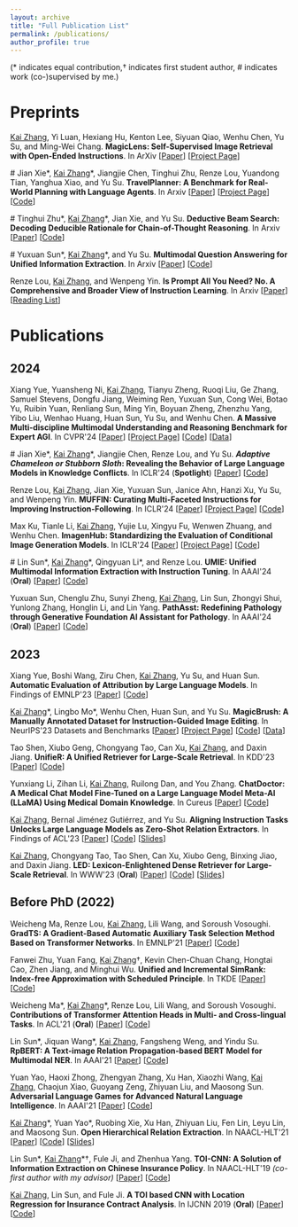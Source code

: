 ```yaml
---
layout: archive
title: "Full Publication List"
permalink: /publications/
author_profile: true
---
```


(\*  indicates equal contribution,$\dagger$ indicates first student author, # indicates work (co-)supervised by me.)

# Preprints

<u>Kai Zhang</u>, Yi Luan, Hexiang Hu, Kenton Lee, Siyuan Qiao, Wenhu Chen, Yu Su, and Ming-Wei Chang. **MagicLens: Self-Supervised Image Retrieval with Open-Ended Instructions**. In ArXiv [[Paper](https://arxiv.org/abs/2403.19651)] [[Project Page](https://open-vision-language.github.io/MagicLens/)]

\# Jian Xie\*, <u>Kai Zhang</u>\*, Jiangjie Chen, Tinghui Zhu, Renze Lou, Yuandong Tian, Yanghua Xiao, and Yu Su. **TravelPlanner: A Benchmark for Real-World Planning with Language Agents**. In Arxiv [[Paper](https://arxiv.org/abs/2402.01622)] [[Project Page](https://osu-nlp-group.github.io/TravelPlanner/)]  [[Code](https://github.com/OSU-NLP-Group/TravelPlanner)]

\# Tinghui Zhu\*, <u>Kai Zhang</u>\*, Jian Xie, and Yu Su. **Deductive Beam Search: Decoding Deducible Rationale for Chain-of-Thought Reasoning**. In Arxiv [[Paper](https://arxiv.org/abs/2401.17686)] [[Code](https://github.com/OSU-NLP-Group/Deductive-Beam-Search)]

\# Yuxuan Sun\*, <u>Kai Zhang</u>\*, and Yu Su. **Multimodal Question Answering for Unified Information Extraction**. In Arxiv [[Paper](https://arxiv.org/abs/2310.03017)] [[Code](https://github.com/OSU-NLP-Group/MQA)]

Renze Lou, <u>Kai Zhang</u>, and Wenpeng Yin. **Is Prompt All You Need? No. A Comprehensive and Broader View of Instruction Learning**. In Arxiv [[Paper](https://arxiv.org/abs/2303.10475)] [[Reading List](https://github.com/RenzeLou/awesome-instruction-learning)]

# Publications

## 2024

Xiang Yue, Yuansheng Ni, <u>Kai Zhang</u>, Tianyu Zheng, Ruoqi Liu, Ge Zhang, Samuel Stevens, Dongfu Jiang, Weiming Ren, Yuxuan Sun, Cong Wei, Botao Yu, Ruibin Yuan, Renliang Sun, Ming Yin, Boyuan Zheng, Zhenzhu Yang, Yibo Liu, Wenhao Huang, Huan Sun, Yu Su, and Wenhu Chen. **A Massive Multi-discipline Multimodal Understanding and Reasoning Benchmark for Expert AGI**. In CVPR'24 [[Paper](https://arxiv.org/abs/2311.16502)] [[Project Page](https://mmmu-benchmark.github.io)] [[Code](https://github.com/MMMU-Benchmark/MMMU)] [[Data](https://huggingface.co/datasets/MMMU/MMMU)]

\# Jian Xie\*, <u>Kai Zhang</u>\*, Jiangjie Chen, Renze Lou, and Yu Su. ***Adaptive Chameleon or Stubborn Sloth*: Revealing the Behavior of Large Language Models in Knowledge Conflicts**. In ICLR'24 (**Spotlight**) [[Paper](https://arxiv.org/abs/2305.13300)] [[Code](https://github.com/OSU-NLP-Group/LLM-Knowledge-Conflict)]

Renze Lou, <u>Kai Zhang</u>, Jian Xie, Yuxuan Sun, Janice Ahn, Hanzi Xu, Yu Su, and Wenpeng Yin. **MUFFIN: Curating Multi-Faceted Instructions for Improving Instruction-Following**. In ICLR'24 [[Paper](https://arxiv.org/abs/2312.02436)] [[Project Page](https://renzelou.github.io/Muffin/)] [[Code](https://github.com/RenzeLou/Muffin)]

Max Ku, Tianle Li, <u>Kai Zhang</u>, Yujie Lu, Xingyu Fu, Wenwen Zhuang, and Wenhu Chen. **ImagenHub: Standardizing the Evaluation of Conditional Image Generation Models**. In ICLR'24 [[Paper](https://arxiv.org/abs/2310.01596)] [[Project Page](https://tiger-ai-lab.github.io/ImagenHub/)] [[Code](https://github.com/TIGER-AI-Lab/ImagenHub)]

\# Lin Sun\*, <u>Kai Zhang</u>\*, Qingyuan Li\*, and Renze Lou. **UMIE: Unified Multimodal Information Extraction with Instruction Tuning**. In AAAI'24 (**Oral**) [[Paper](https://arxiv.org/abs/2401.03082)] [[Code](https://github.com/ZUCC-AI/UMIE)]

Yuxuan Sun, Chenglu Zhu, Sunyi Zheng, <u>Kai Zhang</u>, Lin Sun, Zhongyi Shui, Yunlong Zhang, Honglin Li, and Lin Yang. **PathAsst: Redefining Pathology through Generative Foundation AI Assistant for Pathology**. In AAAI'24 (**Oral**)  [[Paper](https://arxiv.org/abs/2305.15072)] [[Code](https://github.com/superjamessyx/Generative-Foundation-AI-Assistant-for-Pathology)]

## 2023

Xiang Yue, Boshi Wang, Ziru Chen, <u>Kai Zhang</u>, Yu Su, and Huan Sun. **Automatic Evaluation of Attribution by Large Language Models**. In Findings of EMNLP'23 [[Paper](https://arxiv.org/abs/2305.06311)] [[Code](https://github.com/OSU-NLP-Group/AttrScore)]

<u>Kai Zhang</u>\*, Lingbo Mo\*, Wenhu Chen, Huan Sun, and Yu Su. **MagicBrush: A Manually Annotated Dataset for Instruction-Guided Image Editing**. In NeurIPS'23 Datasets and Benchmarks [[Paper](https://arxiv.org/abs/2306.10012)] [[Project Page](https://osu-nlp-group.github.io/MagicBrush/)] [[Code](https://github.com/OSU-NLP-Group/MagicBrush)] [[Data](https://huggingface.co/datasets/osunlp/MagicBrush)]

Tao Shen, Xiubo Geng, Chongyang Tao, Can Xu, <u>Kai Zhang</u>, and Daxin Jiang. **UnifieR: A Unified Retriever for Large-Scale Retrieval**. In KDD'23 [[Paper](https://arxiv.org/abs/2205.11194)] [[Code](https://github.com/taoshen58/UnifieR)]

Yunxiang Li, Zihan Li, <u>Kai Zhang</u>, Ruilong Dan, and You Zhang. **ChatDoctor: A Medical Chat Model Fine-Tuned on a Large Language Model Meta-AI (LLaMA) Using Medical Domain Knowledge**. In Cureus [[Paper](https://arxiv.org/abs/2303.14070)] [[Code](https://github.com/Kent0n-Li/ChatDoctor)]

<u>Kai Zhang</u>, Bernal Jiménez Gutiérrez, and Yu Su. **Aligning Instruction Tasks Unlocks Large Language Models as Zero-Shot Relation Extractors**. In Findings of ACL'23 \[[Paper](https://arxiv.org/abs/2305.11159)\] [[Code](https://github.com/OSU-NLP-Group/QA4RE)] [[Slides](/files/paper_slides/QA4RE_ACL23.pdf)]

<u>Kai Zhang</u>, Chongyang Tao, Tao Shen, Can Xu, Xiubo Geng, Binxing Jiao, and Daxin Jiang. **LED: Lexicon-Enlightened Dense Retriever for Large-Scale Retrieval**. In WWW'23 (**Oral**) \[[Paper](https://arxiv.org/abs/2208.13661)\] [[Code](https://github.com/drogozhang/LED)] [[Slides](/files/paper_slides/LED_WWW23.pdf)]

## Before PhD (2022)

Weicheng Ma, Renze Lou, <u>Kai Zhang</u>, Lili Wang, and Soroush Vosoughi. **GradTS: A Gradient-Based Automatic Auxiliary Task Selection Method Based on Transformer Networks**. In EMNLP'21 \[[Paper](https://aclanthology.org/2021.emnlp-main.455)\] \[[Code](https://github.com/RenzeLou/GradTS)\]

Fanwei Zhu, Yuan Fang, <u>Kai Zhang</u>$\dagger$, Kevin Chen-Chuan Chang, Hongtai Cao, Zhen Jiang, and Minghui Wu. **Unified and Incremental SimRank: Index-free Approximation with Scheduled Principle**. In TKDE \[[Paper](https://www.computer.org/csdl/journal/tk/5555/01/09535257/1wMELvY3Tna)\]\[[Code](https://github.com/UISim2020/UISim2020)\]

Weicheng Ma\*, <u>Kai Zhang</u>\*, Renze Lou, Lili Wang, and Soroush Vosoughi. **Contributions of Transformer Attention Heads in Multi- and Cross-lingual Tasks**. In ACL'21 (**Oral**) \[[Paper](https://aclanthology.org/2021.acl-long.152)\] \[[Code](https://github.com/hikari-NYU/Contributions-of-Transformer-Attention-Heads-in-Multi--and-Cross-lingual-Tasks)\]

<!--\# Yutong Wang\*, Renze Lou\*, <u>Kai Zhang</u>\*, Maoyan Chen, and Yujiu Yang. **MORE: A Metric Learning Based Framework for Open-Domain Relation Extraction**. In ICASSP 2021 \[[Paper](https://ieeexplore.ieee.org/document/9413437)\] \[[Code](https://github.com/RenzeLou/MORE)\]

\# Jian Xie\*, <u>Kai Zhang</u>\*, Lin Sun, Yindu Su, and Chenxiang Xu. **Improving Social Media NER via Entity Type-Compatible Unknown Word Substitution**. In ICASSP 2021 \[[Paper](https://ieeexplore.ieee.org/document/9414304)\] \[[Code](https://github.com/HsaXie/Entity-Type-Compatible-Unknown-Word-Substitution)\] -->

Lin Sun\*, Jiquan Wang\*, <u>Kai Zhang</u>, Fangsheng Weng, and Yindu Su. **RpBERT: A Text-image Relation Propagation-based BERT Model for Multimodal NER**. In AAAI'21 \[[Paper](https://ojs.aaai.org/index.php/AAAI/article/view/17633)\] \[[Code](https://github.com/Multimodal-NER/RpBERT)\]

Yuan Yao, Haoxi Zhong, Zhengyan Zhang, Xu Han, Xiaozhi Wang, <u>Kai Zhang</u>, Chaojun Xiao, Guoyang Zeng, Zhiyuan Liu, and Maosong Sun. **Adversarial Language Games for Advanced Natural Language Intelligence**. In AAAI'21 \[[Paper](https://ojs.aaai.org/index.php/AAAI/article/view/17676)\] \[[Code](https://github.com/thunlp/AdversarialTaboo)\]

<u>Kai Zhang</u>\*, Yuan Yao\*, Ruobing Xie, Xu Han, Zhiyuan Liu, Fen Lin, Leyu Lin, and Maosong Sun. **Open Hierarchical Relation Extraction**. In NAACL-HLT'21 \[[Paper](https://www.aclweb.org/anthology/2021.naacl-main.452)\] \[[Code](https://github.com/thunlp/OHRE)\] [[Slides](/files/paper_slides/OHRE_NAACL21.pdf)]

Lin Sun\*, <u>Kai Zhang</u>\*$\dagger$, Fule Ji, and Zhenhua Yang. **TOI-CNN: A Solution of Information Extraction on Chinese Insurance Policy**. In NAACL-HLT'19 *(co-first author with my advisor)* \[[Paper](https://www.aclweb.org/anthology/N19-2022)\] \[[Code](https://github.com/ETIP-team/ETIP-Project)\] 

<u>Kai Zhang</u>, Lin Sun, and Fule Ji. **A TOI based CNN with Location Regression for Insurance Contract Analysis**. In IJCNN 2019 (**Oral**) \[[Paper](https://ieeexplore.ieee.org/abstract/document/8852052/)\] \[[Code](https://github.com/ETIP-team/ETIP-Project)\]
